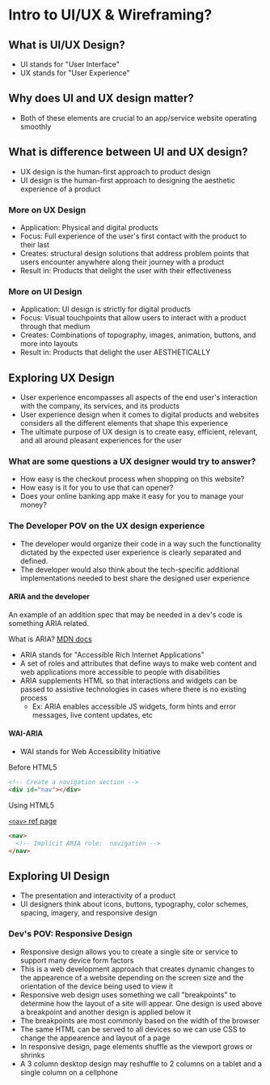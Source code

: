 # Intro to UI/UX & Wireframing?

## What is UI/UX Design?

- UI stands for "User Interface"
- UX stands for "User Experience"

## Why does UI and UX design matter?

- Both of these elements are crucial to an app/service website operating smoothly

## What is difference between UI and UX design?

- UX design is the human-first approach to product design
- UI design is the human-first approach to designing the aesthetic experience of a product

### More on UX Design

- Application: Physical and digital products
- Focus: Full experience of the user's first contact with the product to their last
- Creates: structural design solutions that address problem points that users encounter anywhere along their journey with a product
- Result in: Products that delight the user with their effectiveness

### More on UI Design

- Application: UI design is strictly for digital products
- Focus: Visual touchpoints that allow users to interact with a product through that medium
- Creates: Combinations of topography, images, animation, buttons, and more into layouts
- Result in: Products that delight the user AESTHETICALLY

## Exploring UX Design

- User experience encompasses all aspects of the end user's interaction with the company, its services, and its products
- User experience design when it comes to digital products and websites considers all the different elements that shape this experience
- The ultimate purpose of UX design is to create easy, efficient, relevant, and all around pleasant experiences for the user

### What are some questions a UX designer would try to answer?

- How easy is the checkout process when shopping on this website?
- How easy is it for you to use that can opener?
- Does your online banking app make it easy for you to manage your money?

### The Developer POV on the UX design experience

- The developer would organize their code in a way such the functionality dictated by the expected user experience is clearly separated and defined.
- The developer would also think about the tech-specific additional implementations needed to best share the designed user experience

#### ARIA and the developer

An example of an addition spec that may be needed in a dev's code is something ARIA related.

What is ARIA? [MDN docs](https://developer.mozilla.org/en-US/docs/Web/Accessibility/ARIA)

- ARIA stands for "Accessible Rich Internet Applications"
- A set of roles and attributes that define ways to make web content and web applications more accessible to people with disabilities
- ARIA supplements HTML so that interactions and widgets can be passed to assistive technologies in cases where there is no existing process
  - Ex: ARIA enables accessible JS widgets, form hints and error messages, live content updates, etc

#### WAI-ARIA

- WAI stands for Web Accessibility Initiative

Before HTML5

```html
<!-- Create a navigation section -->
<div id="nav"></div>
```

Using HTML5

[`<nav>` ref page](https://developer.mozilla.org/en-US/docs/Web/HTML/Element/nav)

```html
<nav>
  <!-- Implicit ARIA role: 	navigation -->
</nav>
```

## Exploring UI Design

- The presentation and interactivity of a product
- UI designers think about icons, buttons, typography, color schemes, spacing, imagery, and responsive design

### Dev's POV: Responsive Design

- Responsive design allows you to create a single site or service to support many device form factors
- This is a web development approach that creates dynamic changes to the appearence of a website depending on the screen size and the orientation of the device being used to view it
- Responsive web design uses something we call "breakpoints" to determine how the layout of a site will appear. One design is used above a breakpoint and another design is applied below it
- The breakpoints are most commonly based on the width of the browser
- The same HTML can be served to all devices so we can use CSS to change the appearence and layout of a page
- In responsive design, page elements shuffle as the viewport grows or shrinks
- A 3 column desktop design may reshuffle to 2 columns on a tablet and a single column on a cellphone
